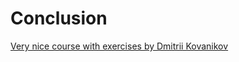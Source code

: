 # Conclusion

[Very nice course with exercises by Dmitrii Kovanikov](https://github.com/haskell-beginners-2022)